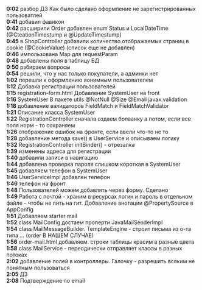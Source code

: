 **0:02** разбор ДЗ Как было сделано оформление не зарегистрированных пользоватлей  
**0:41** добавил фавикон  
**0:42** расширили Order добавлен enum Status и LocalDateTime (@CteationTimestump и @UpdateTimestump)  
**0:45** в ShopController добавили количество отображаемых страниц в cookie (@CookieValue) (список еще не добавлен)  
**0:46** импользована Map для requestParam  
**0:48** добавлены поля в таблицу БД  
**0:50** рзбираем вопросы  
**0:54** решили, что у нас только покупатели, а админки нет  
**1:02** перешли к оформлению аонимным пользователем  
**1:12** Добавка регистрации пользователей  
**1:15** registration-form.html Добавление SystemUser на front  
**1:16** SystemUser В пакете utils @NotNull @Size @Email javax.validation  
**1:18** добавление валидаторов FieldMatch и FieldMatchValidator  
**1:21** Описание класса SystemUser  
**1:22** RegistrationController сначала оздаем болванку а потом, если все поля норм - то сохраняем  
**1:26** отображение ошибок на фронте, если ввели что-то не то  
**1:28** добавление метода save() в UserService и описываем логику  
**1:32** RegistrationController initBinder() - отрезалка  
**1:39** изменены адреса для регистрации  
**1:40** добавили записи в навигацию  
**1:44** добавлена проверка пароля слишком короткая в SystemUser  
**1:45** добавляем телефон в SystemUser  
**1:46** UserServiceImpl добавлен телефон  
**1:46** телефон на фронт  
**1:48** Пользователей можем добавлять через форму. Сделано  
**1:49** Работа с почтой - храним в ресурсах логин и пароль в отдельном файле - чтобы не лить на гит. Добавление анотации @PropertySource в AppConfig   
**1:51** Добавляем starter mail  
**1:52** class MailConfig достаем проперти JavaMailSenderImpl  
**1:54** class MailMessageBuilder. TemplateEngine - строит письма из о-та типа ... (order В НАШЕМ СЛУЧАЕ)  
**1:56** order-mail.html добавляем. строки таблицы красим в разные цвета  
**1:58** class MailService - переодически отправляет классы в разных потоках  
**2:02** добавление полей в контроллеры. Галочку - разрешить всяким не понятным пользоваться  
**2:05** ДЗ  
**2:08** Подтверждение по email  
